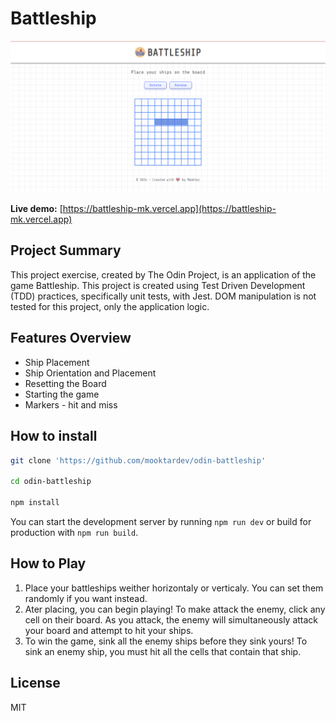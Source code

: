 # Battleship

![Screenshot](./screenshot.png)

**Live demo:** [https://battleship-mk.vercel.app](https://battleship-mk.vercel.app)

## Project Summary
This project exercise, created by The Odin Project, is an application of the game Battleship. This project is created using Test Driven Development (TDD) practices, specifically unit tests, with Jest. DOM manipulation is not tested for this project, only the application logic.

## Features Overview

* Ship Placement
* Ship Orientation and Placement
* Resetting the Board
* Starting the game
* Markers - hit and miss

## How to install

```bash
git clone 'https://github.com/mooktardev/odin-battleship'

cd odin-battleship

npm install
```
You can start the development server by running `npm run dev` or build for production with
`npm run build`.


## How to Play

1. Place your battleships weither horizontaly or verticaly. You can set them randomly if you want instead.
2. Ater placing, you can begin playing! To make attack the enemy, click any cell on their board. As you attack, the enemy will simultaneously attack your board and attempt to hit your ships.
3. To win the game, sink all the enemy ships before they sink yours! To sink an enemy ship, you must hit all the cells that contain that ship.

## License

MIT